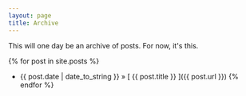 ```yaml
---
layout: page
title: Archive
--- 
```


<p class="message">
This will one day be an archive of posts. For now, it's this.
</p>

{% for post in site.posts %}
  * {{ post.date | date_to_string }} &raquo; [ {{ post.title }} ]({{ post.url }})
{% endfor %}
